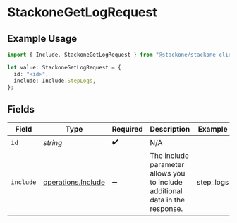 # StackoneGetLogRequest

## Example Usage

```typescript
import { Include, StackoneGetLogRequest } from "@stackone/stackone-client-ts/sdk/models/operations";

let value: StackoneGetLogRequest = {
  id: "<id>",
  include: Include.StepLogs,
};
```

## Fields

| Field                                                                        | Type                                                                         | Required                                                                     | Description                                                                  | Example                                                                      |
| ---------------------------------------------------------------------------- | ---------------------------------------------------------------------------- | ---------------------------------------------------------------------------- | ---------------------------------------------------------------------------- | ---------------------------------------------------------------------------- |
| `id`                                                                         | *string*                                                                     | :heavy_check_mark:                                                           | N/A                                                                          |                                                                              |
| `include`                                                                    | [operations.Include](../../../sdk/models/operations/include.md)              | :heavy_minus_sign:                                                           | The include parameter allows you to include additional data in the response. | step_logs                                                                    |